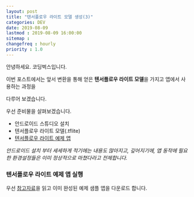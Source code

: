 ```yaml
---
layout: post
title: "텐서플로우 라이트 모델 생성(3)"
categories: DEV
date: 2019-08-09
lastmod : 2019-08-09 16:00:00
sitemap :
changefreq : hourly
priority : 1.0
---
```


안녕하세요. 코딩벅스입니다. 



이번 포스트에서는 앞서 변환을 통해 얻은 **텐서플로우 라이트 모델**을 가지고 앱에서 사용하는 과정을

다루어 보겠습니다. 



우선 준비물을 살펴보겠습니다. 

* 안드로이드 스튜디오 설치
* 텐서플로우 라이트 모델(.tflite)
* [텐서플로우 라이트 예제 앱](https://github.com/tensorflow/examples)



_안드로이드 설치 부터 세세하게 적기에는 내용도 많아지고, 깊어지기에, 앱 동작에 필요한 환경설정들은 이미 정상적으로 마쳤다라고 전제합니다._



### 텐서플로우 라이트 예제 앱 실행

우선 [참고자료](https://github.com/tensorflow/examples/blob/master/lite/examples/image_classification/android/README.md)을 읽고 이미 완성된 예제 샘플 앱을 다운로드 합니다. 


